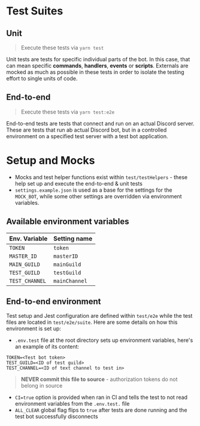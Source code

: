 # Test Suites

## Unit

> Execute these tests via `yarn test`

Unit tests are tests for specific individual parts of the bot. In this case, that can mean specific **commands**, **handlers**, **events** or **scripts**. Externals are mocked as much as possible in these tests in order to isolate the testing effort to single units of code.


## End-to-end

> Execute these tests via `yarn test:e2e`

End-to-end tests are tests that connect and run on an actual Discord server. These are tests that run ab actual Discord bot, but in a controlled environment on a specified test server with a test bot application.


# Setup and Mocks

- Mocks and test helper functions exist within `test/testHelpers` - these help set up and execute the end-to-end & unit tests
- `settings.example.json` is used as a base for the settings for the `MOCK_BOT`, while some other settings are overridden via environment variables.

## Available environment variables

| Env. Variable | Setting name |
|---------------|--------------|
|`TOKEN`        | `token`      |
|`MASTER_ID`    | `masterID`   |
|`MAIN_GUILD`   | `mainGuild`  |
|`TEST_GUILD`   | `testGuild`  |
|`TEST_CHANNEL` | `mainChannel`|

## End-to-end environment

Test setup and Jest configuration are defined within `test/e2e` while the test files are located in `test/e2e/suite`. Here are some details on how this environment is set up:

- `.env.test` file at the root directory sets up environment variables, here's an example of its content:

```
TOKEN=<Test bot token>
TEST_GUILD=<ID of test guild>
TEST_CHANNEL=<ID of text channel to test in>
```

> **NEVER commit this file to source** - authorization tokens do not belong in source

- `CI=true` option is provided when ran in CI and tells the test to not read environment variables from the `.env.test.` file
- `ALL_CLEAR` global flag flips to `true` after tests are done running and the test bot successfully disconnects

